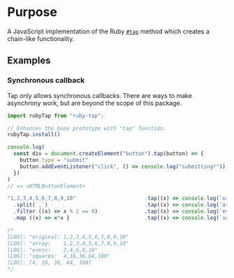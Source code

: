 # Purpose

A JavaScript implementation of the Ruby [`#tap`](https://ruby-doc.org/core-3.1.2/Kernel.html#method-i-tap) method which
creates a chain-like functionality.

## Examples

### Synchronous callback

Tap only allows synchronous callbacks. There are ways to
make asynchrony work, but are beyond the scope of this
package.

```js
import rubyTap from "ruby-tap";

// Enhances the base prototype with "tap" function.
rubyTap.install()

console.log(
  const div = document.createElement("button").tap(button) => {
    button.type = "submit"
    button.addEventListener("click", () => console.log("submitting!"))
  })
)
// => <HTMLButtonElement>

"1,2,3,4,5,6,7,8,9,10"                      .tap((x) => console.log(`original: ${x}`))
  .split(`,`)                               .tap((x) => console.log(`array:    ${x}`))
  .filter ((x) => x % 2 == 0)               .tap((x) => console.log(`evens:    ${x}`))
  .map ((x) => x*x }                        .tap((x) => console.log(`squares:  ${x}`))

/*
[LOG]: "original: 1,2,3,4,5,6,7,8,9,10"
[LOG]: "array:    1,2,3,4,5,6,7,8,9,10"
[LOG]: "evens:    2,4,6,8,10"
[LOG]: "squares:  4,16,36,64,100"
[LOG]: [4, 16, 36, 64, 100]
*/
```
